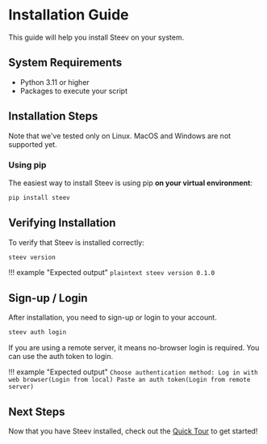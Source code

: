 # Installation Guide

This guide will help you install Steev on your system.

## System Requirements

- Python 3.11 or higher
- Packages to execute your script 

## Installation Steps

Note that we've tested only on Linux. MacOS and Windows are not supported yet.

### Using pip

The easiest way to install Steev is using pip **on your virtual environment**:

```bash
pip install steev
```

## Verifying Installation

To verify that Steev is installed correctly:

```bash
steev version
```

!!! example "Expected output"
    ```plaintext
    steev version 0.1.0
    ```

## Sign-up / Login

After installation, you need to sign-up or login to your account.

```bash
steev auth login
```

If you are using a remote server, it means no-browser login is required. You can use the auth token to login.

!!! example "Expected output"
    ```
    Choose authentication method:
      Log in with web browser(Login from local)
      Paste an auth token(Login from remote server)
    ```

## Next Steps

Now that you have Steev installed, check out the [Quick Tour](quick-tour.md) to get started! 
